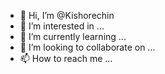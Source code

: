 - 👋 Hi, I’m @Kishorechin
- 👀 I’m interested in ...
- 🌱 I’m currently learning ...
- 💞️ I’m looking to collaborate on ...
- 📫 How to reach me ...

<!---
Kishorechin/Kishorechin is a ✨ special ✨ repository because its `README.md` (this file) appears on your GitHub profile.
You can click the Preview link to take a look at your changes.
--->
